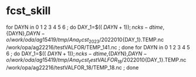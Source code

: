 # fcst_skill
  for DAYN in 0 1 2 3 4 5 6 ; do DAY_1=$(( $DAYN + 1 )) ; ncks -d time,${DAYN},${DAYN} -o /work/oda/ag15419/tmp/Ana_Fcst_2023/2022010${DAY_1}.TEMP.nc /work/opa/ag22216/testVALFOR/TEMP_141.nc  ; done
  for DAYN in 0 1 2 3 4 5 6 ; do DAY_1=$(( $DAYN + 1 )) ; ncks -d time,${DAYN},${DAYN} -o /work/oda/ag15419/tmp/Ana_Fcst_testVALFOR_18/2022010${DAY_1}.TEMP.nc /work/opa/ag22216/testVALFOR_18/TEMP_18.nc  ; done
